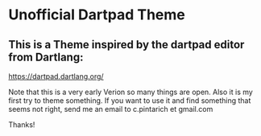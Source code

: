 # Unofficial Dartpad Theme

## This is a Theme inspired by the dartpad editor from Dartlang:

https://dartpad.dartlang.org/

Note that this is a very early Verion so many things are open.
Also it is my first try to theme something. If you want to use it and find something that seems not right, send me an email to c.pintarich et gmail.com

Thanks!
